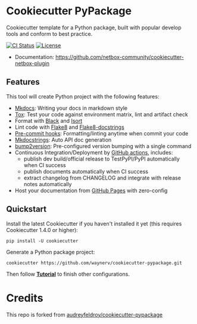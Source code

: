 # Cookiecutter PyPackage

Cookiecutter template for a Python package, built with popular develop tools and
conform to best practice.

[![CI Status](https://github.com/waynerv/cookiecutter-pypackage/actions/workflows/dev.yml/badge.svg)](https://github.com/waynerv/cookiecutter-pypackage/actions/workflows/dev.yml)
[![License](https://img.shields.io/pypi/l/ppw)](https://opensource.org/licenses/BSD-2-Clause)

* Documentation: <https://github.com/netbox-community/cookiecutter-netbox-plugin>

## Features

This tool will create Python project with the following features:

* [Mkdocs](https://www.mkdocs.org): Writing your docs in markdown style
* [Tox](https://tox.readthedocs.io): Test your code against environment matrix, lint and artifact check
* Format with [Black](https://github.com/psf/black) and [Isort](https://github.com/PyCQA/isort)
* Lint code with [Flake8](https://flake8.pycqa.org) and [Flake8-docstrings](https://pypi.org/project/flake8-docstrings/)
* [Pre-commit hooks](https://pre-commit.com/): Formatting/linting anytime when commit your code
* [Mkdocstrings](https://mkdocstrings.github.io/): Auto API doc generation
* [bump2version](https://github.com/c4urself/bump2version): Pre-configured version bumping with a single command
* Continuous Integration/Deployment by [GitHub actions](https://github.com/features/actions), includes:
    - publish dev build/official release to TestPyPI/PyPI automatically when CI success
    - publish documents automatically when CI success
    - extract changelog from CHANGELOG and integrate with release notes automatically
* Host your documentation from [GitHub Pages](https://pages.github.com) with zero-config

## Quickstart

Install the latest Cookiecutter if you haven't installed it yet (this requires Cookiecutter 1.4.0 or higher):

```
pip install -U cookiecutter
```

Generate a Python package project:

```
cookiecutter https://github.com/waynerv/cookiecutter-pypackage.git
```

Then follow **[Tutorial](docs/tutorial.md)** to finish other configurations.

# Credits

This repo is forked from [audreyfeldroy/cookiecutter-pypackage](https://github.com/audreyfeldroy/cookiecutter-pypackage)
